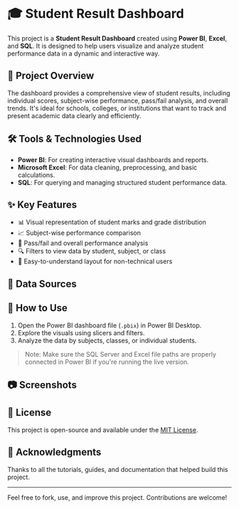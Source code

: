 # 🎓 Student Result Dashboard

This project is a **Student Result Dashboard** created using **Power BI**, **Excel**, and **SQL**. It is designed to help users visualize and analyze student performance data in a dynamic and interactive way.

## 📌 Project Overview

The dashboard provides a comprehensive view of student results, including individual scores, subject-wise performance, pass/fail analysis, and overall trends. It's ideal for schools, colleges, or institutions that want to track and present academic data clearly and efficiently.

## 🛠️ Tools & Technologies Used

- **Power BI**: For creating interactive visual dashboards and reports.
- **Microsoft Excel**: For data cleaning, preprocessing, and basic calculations.
- **SQL**: For querying and managing structured student performance data.

## ✨ Key Features

- 📊 Visual representation of student marks and grade distribution
- 📈 Subject-wise performance comparison
- 🎯 Pass/fail and overall performance analysis
- 🔍 Filters to view data by student, subject, or class
- 📁 Easy-to-understand layout for non-technical users

## 📂 Data Sources



## 🚀 How to Use

1. Open the Power BI dashboard file (`.pbix`) in Power BI Desktop.
2. Explore the visuals using slicers and filters.
3. Analyze the data by subjects, classes, or individual students.

> Note: Make sure the SQL Server and Excel file paths are properly connected in Power BI if you're running the live version.

## 📷 Screenshots



## 📄 License

This project is open-source and available under the [MIT License](LICENSE).

## 🙌 Acknowledgments

Thanks to all the tutorials, guides, and documentation that helped build this project.

---

Feel free to fork, use, and improve this project. Contributions are welcome!
